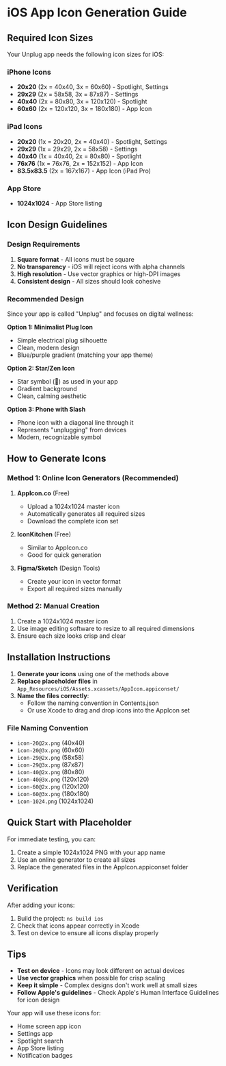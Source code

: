 # iOS App Icon Generation Guide

## Required Icon Sizes

Your Unplug app needs the following icon sizes for iOS:

### iPhone Icons
- **20x20** (2x = 40x40, 3x = 60x60) - Spotlight, Settings
- **29x29** (2x = 58x58, 3x = 87x87) - Settings
- **40x40** (2x = 80x80, 3x = 120x120) - Spotlight
- **60x60** (2x = 120x120, 3x = 180x180) - App Icon

### iPad Icons
- **20x20** (1x = 20x20, 2x = 40x40) - Spotlight, Settings
- **29x29** (1x = 29x29, 2x = 58x58) - Settings
- **40x40** (1x = 40x40, 2x = 80x80) - Spotlight
- **76x76** (1x = 76x76, 2x = 152x152) - App Icon
- **83.5x83.5** (2x = 167x167) - App Icon (iPad Pro)

### App Store
- **1024x1024** - App Store listing

## Icon Design Guidelines

### Design Requirements
1. **Square format** - All icons must be square
2. **No transparency** - iOS will reject icons with alpha channels
3. **High resolution** - Use vector graphics or high-DPI images
4. **Consistent design** - All sizes should look cohesive

### Recommended Design
Since your app is called "Unplug" and focuses on digital wellness:

**Option 1: Minimalist Plug Icon**
- Simple electrical plug silhouette
- Clean, modern design
- Blue/purple gradient (matching your app theme)

**Option 2: Star/Zen Icon**
- Star symbol (🌟) as used in your app
- Gradient background
- Clean, calming aesthetic

**Option 3: Phone with Slash**
- Phone icon with a diagonal line through it
- Represents "unplugging" from devices
- Modern, recognizable symbol

## How to Generate Icons

### Method 1: Online Icon Generators (Recommended)
1. **AppIcon.co** (Free)
   - Upload a 1024x1024 master icon
   - Automatically generates all required sizes
   - Download the complete icon set

2. **IconKitchen** (Free)
   - Similar to AppIcon.co
   - Good for quick generation

3. **Figma/Sketch** (Design Tools)
   - Create your icon in vector format
   - Export all required sizes manually

### Method 2: Manual Creation
1. Create a 1024x1024 master icon
2. Use image editing software to resize to all required dimensions
3. Ensure each size looks crisp and clear

## Installation Instructions

1. **Generate your icons** using one of the methods above
2. **Replace placeholder files** in `App_Resources/iOS/Assets.xcassets/AppIcon.appiconset/`
3. **Name the files correctly**:
   - Follow the naming convention in Contents.json
   - Or use Xcode to drag and drop icons into the AppIcon set

### File Naming Convention
- `icon-20@2x.png` (40x40)
- `icon-20@3x.png` (60x60)
- `icon-29@2x.png` (58x58)
- `icon-29@3x.png` (87x87)
- `icon-40@2x.png` (80x80)
- `icon-40@3x.png` (120x120)
- `icon-60@2x.png` (120x120)
- `icon-60@3x.png` (180x180)
- `icon-1024.png` (1024x1024)

## Quick Start with Placeholder

For immediate testing, you can:
1. Create a simple 1024x1024 PNG with your app name
2. Use an online generator to create all sizes
3. Replace the generated files in the AppIcon.appiconset folder

## Verification

After adding your icons:
1. Build the project: `ns build ios`
2. Check that icons appear correctly in Xcode
3. Test on device to ensure all icons display properly

## Tips

- **Test on device** - Icons may look different on actual devices
- **Use vector graphics** when possible for crisp scaling
- **Keep it simple** - Complex designs don't work well at small sizes
- **Follow Apple's guidelines** - Check Apple's Human Interface Guidelines for icon design

Your app will use these icons for:
- Home screen app icon
- Settings app
- Spotlight search
- App Store listing
- Notification badges
